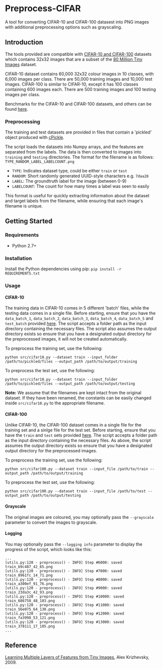# Preprocess-CIFAR
A tool for converting CIFAR-10 and CIFAR-100 datasest into PNG images with additional preprocessing options such as grayscaling.

## Introduction
The tools provided are compatible with [CIFAR-10 and CIFAR-100](https://www.cs.toronto.edu/~kriz/cifar.html) datasets which contains 32x32 images that are a subset of the [80 Million Tiny Images](http://people.csail.mit.edu/torralba/tinyimages/) dataset. 

CIFAR-10 dataset contains 60,000 32x32 colour images in 10 classes, with 6,000 images per class. There are 50,000 training images and 10,000 test images. CIFAR-100 is similar to CIFAR-10, except it has 100 classes containing 600 images each. There are 500 training images and 100 testing images per class.

Benchmarks for the CIFAR-10 and CIFAR-100 datasets, and others can be found [here](https://rodrigob.github.io/are_we_there_yet/build/classification_datasets_results.html).

### Preprocessing
The training and test datasets are provided in files that contain a 'pickled' object produced with [cPickle](http://www.python.org/doc/2.5/lib/module-cPickle.html).

The script loads the datasets into Numpy arrays, and the features are separated from the labels. The data is then converted to images into `training` and `testing` directories. The format for the filename is as follows: `TYPE_RANDOM_LABEL_LABELCOUNT.png`

- `TYPE`: Indicates dataset type, could be either `train` or `test`
- `RANDOM`: Short randomly generated UUID-style characters e.g. `7daa28`
- `LABEL`: The groundtruth label for the image (between 0-9)
- `LABELCOUNT`: The count for how many times a label was seen to easily

This format is useful for quickly extracting information about the dataset and target labels from the filename, while ensuring that each image's filename is unique.

## Getting Started

### Requirements
- Python 2.7+

### Installation

Install the Python dependencies using pip: `pip install -r REQUIREMENTS.txt`

### Usage

#### CIFAR-10
The training data in CIFAR-10 comes in 5 different 'batch' files, while the testing data comes in a single file. Before starting, ensure that you have the `data_batch_1`, `data_batch_2`, `data_batch_3`, `data_batch_4`, `data_batch_5` and `test_batch` provided [here](https://www.cs.toronto.edu/~kriz/cifar.html). The script accepts a folder path as the input directory containing the necessary files. The script also assumes the output directory exists so ensure that you have a designated output directory for the preprocessed images, it will not be created automatically.

To preprocess the training set, use the following:

`python src/cifar10.py --dataset train --input_folder /path/to/pickled/files --output_path /path/to/output/training`

To preprocess the test set, use the following:

`python src/cifar10.py --dataset train --input_folder /path/to/pickled/files --output_path /path/to/output/testing`

**Note:** We assume that the filenames are kept intact from the original dataset. If they have been renamed, the constants can be easily changed inside `src/cifar10.py` to the appropriate filename.

#### CIFAR-100
Unlike CIFAR-10, the CIFAR-100 dataset comes in a single file for the training set and a sinlge file for the test set. Before starting, ensure that you have the `train` and `test` sets provided [here](https://www.cs.toronto.edu/~kriz/cifar.html). The script accepts a folder path as the input directory containing the necessary files. As above, the script assumes the output directory exists so ensure that you have a designated output directory for the preprocessed images.

To preprocess the training set, use the following:

`python src/cifar100.py --dataset train --input_file /path/to/train --output_path /path/to/output/training`

To preprocess the test set, use the following:

`python src/cifar100.py --dataset train --input_file /path/to/test --output_path /path/to/output/testing`

#### Grayscale

The original images are coloured, you may optionally pass the `--grayscale` parameter to convert the images to grayscale.

#### Logging

You may optionally pass the `--logging info` parameter to display the progress of the script, which looks like this:

```
...
[utils.py:120 - preprocess() - INFO] Step #6000: saved train_b9c487_42_65.png
[utils.py:120 - preprocess() - INFO] Step #7000: saved train_8961fc_14_71.png
[utils.py:120 - preprocess() - INFO] Step #8000: saved train_a300ef_91_76.png
[utils.py:120 - preprocess() - INFO] Step #9000: saved train_23da3c_42_93.png
[utils.py:120 - preprocess() - INFO] Step #10000: saved train_686758_48_103.png
[utils.py:120 - preprocess() - INFO] Step #11000: saved train_56e075_64_130.png
[utils.py:120 - preprocess() - INFO] Step #12000: saved train_fa3998_53_121.png
[utils.py:120 - preprocess() - INFO] Step #13000: saved train_378111_17_105.png
...
```

## Reference
[Learning Multiple Layers of Features from Tiny Images](https://www.cs.toronto.edu/~kriz/learning-features-2009-TR.pdf), Alex Krizhevsky, 2009.

